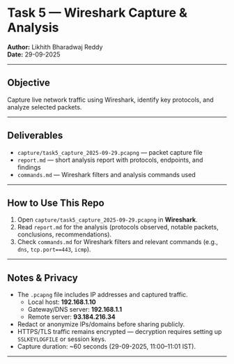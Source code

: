 # Task 5 — Wireshark Capture & Analysis

**Author:** Likhith Bharadwaj Reddy  
**Date:** 29-09-2025  

---

## Objective  
Capture live network traffic using Wireshark, identify key protocols, and analyze selected packets.

---

## Deliverables  
- `capture/task5_capture_2025-09-29.pcapng` — packet capture file  
- `report.md` — short analysis report with protocols, endpoints, and findings  
- `commands.md` — Wireshark filters and analysis commands used  

---

## How to Use This Repo  

1. Open `capture/task5_capture_2025-09-29.pcapng` in **Wireshark**.  
2. Read `report.md` for the analysis (protocols observed, notable packets, conclusions, recommendations).  
3. Check `commands.md` for Wireshark filters and relevant commands (e.g., `dns`, `tcp.port==443`, `icmp`).  

---

## Notes & Privacy  

- The `.pcapng` file includes IP addresses and captured traffic.  
  - Local host: **192.168.1.10**  
  - Gateway/DNS server: **192.168.1.1**  
  - Remote server: **93.184.216.34**  
- Redact or anonymize IPs/domains before sharing publicly.  
- HTTPS/TLS traffic remains encrypted — decryption requires setting up `SSLKEYLOGFILE` or session keys.  
- Capture duration: ~60 seconds (29-09-2025, 11:00–11:01 IST).  

---
